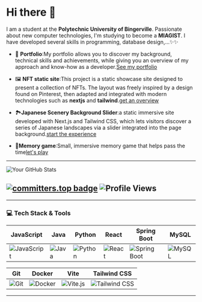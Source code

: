 # Hi there 👋
I am a student at the **Polytechnic University of Bingerville**. Passionate about new computer technologies, I'm studying to become a **MIAGIST**. I have developed several skills in programming, database design,...✨✨


- 💼 **Portfolio**:My portfolio allows you to discover my background, technical skills and achievements, while giving you an overview of my approach and know-how as a developer.[See my portfolio](https://portfolio-weld-xi-55.vercel.app)
  
- 🖼️ **NFT static site**:This project is a static showcase site designed to present a collection of NFTs. The layout was freely inspired by a design found on Pinterest, then adapted and integrated with modern technologies such as **nextjs** and **tailwind**.[get an overview](https://site-ntfs.vercel.app)
  
- 🏞️**Japanese Scenery Background Slider**:a static immersive site developed with Next.js and Tailwind CSS, which lets visitors discover a series of Japanese landscapes via a slider integrated into the page background.[start the experience](https://slidesite.vercel.app)

- 🧠**Memory game**:Small, immersive memory game that helps pass the time[let's play](https://memory-game-tawny-beta.vercel.app)

---
![Your GitHub Stats](https://denvercoder1-github-readme-stats.vercel.app/api?username=KONANLOUKOULEO&show_icons=true&theme=github_dark&cacheSeconds=3600)

[![committers.top badge](https://user-badge.committers.top/ivory_coast/KONANLOUKOULEO.svg?cacheSeconds=60)](https://user-badge.committers.top/ivory_coast/Cypher1305)
![Profile Views](https://visitor-badge.laobi.icu/badge?page_id=KONANLOUKOULEO.visitor-badge&style=flat)
---
--- 


### 💻 Tech Stack & Tools

| JavaScript | Java | Python | React | Spring Boot | MySQL | 
|------------|------|--------|-------|-------------|--------|
| ![JavaScript](https://img.icons8.com/color/48/000000/javascript.png) | ![Java](https://img.icons8.com/color/48/000000/java-coffee-cup-logo.png) | ![Python](https://img.icons8.com/color/48/000000/python.png) | ![React](https://img.icons8.com/color/48/000000/react-native.png)| ![Spring Boot](https://img.icons8.com/color/48/000000/spring-logo.png) | ![MySQL](https://img.icons8.com/color/48/000000/mysql-logo.png) |

| Git | Docker | Vite | Tailwind CSS |
|-----|--------|------|--------------|
|![Git](https://img.icons8.com/color/48/000000/git.png) | ![Docker](https://img.icons8.com/color/48/000000/docker.png) |![Vite.js](https://img.icons8.com/color/48/000000/vite.png) |![Tailwind CSS](https://img.icons8.com/color/48/000000/tailwindcss.png) |

---



